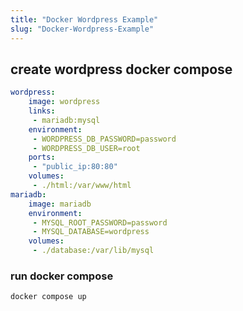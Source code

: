 ```yaml
---
title: "Docker Wordpress Example"
slug: "Docker-Wordpress-Example"
---
```



## create wordpress docker compose  


```yml
wordpress:
    image: wordpress
    links:
     - mariadb:mysql
    environment:
     - WORDPRESS_DB_PASSWORD=password
     - WORDPRESS_DB_USER=root
    ports:
     - "public_ip:80:80"
    volumes:
     - ./html:/var/www/html
mariadb:
    image: mariadb
    environment:
     - MYSQL_ROOT_PASSWORD=password
     - MYSQL_DATABASE=wordpress
    volumes:
     - ./database:/var/lib/mysql

```

### run docker compose 

```sh
docker compose up 
```

